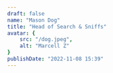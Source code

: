 ```yaml
---
draft: false
name: "Mason Dog"
title: "Head of Search & Sniffs"
avatar: {
    src: "/dog.jpeg",
    alt: "Marcell Z"
}
publishDate: "2022-11-08 15:39"
---
```

